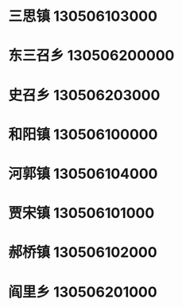 # 三思镇 130506103000
# 东三召乡 130506200000
# 史召乡 130506203000
# 和阳镇 130506100000
# 河郭镇 130506104000
# 贾宋镇 130506101000
# 郝桥镇 130506102000
# 阎里乡 130506201000
